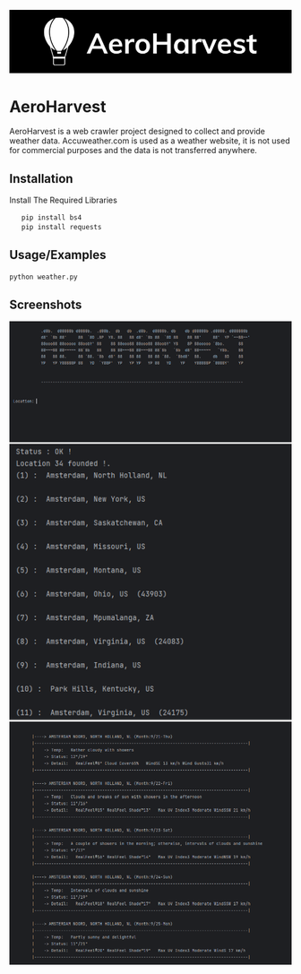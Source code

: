 ![Logo](img/logo.png)

# AeroHarvest
 AeroHarvest is a web crawler project designed to collect and provide weather data. Accuweather.com is used as a weather website, it is not used for commercial purposes and the data is not transferred anywhere.


## Installation

Install The Required Libraries

```bash
   pip install bs4
   pip install requests
```

## Usage/Examples

```python
python weather.py
```



## Screenshots

![Alt text](img/menu.png "1-Menu")
![Alt text](img/locations.png "2-Location Menu")
![Alt text](img/result.png "3-Result")
